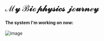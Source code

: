 # $\mathcal{My\ Biophysics\ journey}$

#### The system I'm working on now:
![image](https://github.com/AIB001/AIB001.github.io/assets/141569168/0a112848-872e-4492-bd3d-eb7739306d29)

